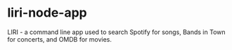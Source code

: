 # liri-node-app
LIRI - a command line app used to search Spotify for songs, Bands in Town for concerts, and OMDB for movies.
